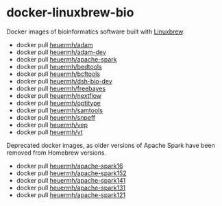 # docker-linuxbrew-bio
Docker images of bioinformatics software built with [Linuxbrew](http://brew.sh/linuxbrew/).

 * docker pull [heuermh/adam](https://github.com/heuermh/docker-linuxbrew-bio/tree/master/adam)
 * docker pull [heuermh/adam-dev](https://github.com/heuermh/docker-linuxbrew-bio/tree/master/adam-dev)
 * docker pull [heuermh/apache-spark](https://github.com/heuermh/docker-linuxbrew-bio/tree/master/apache-spark)
 * docker pull [heuermh/bedtools](https://github.com/heuermh/docker-linuxbrew-bio/tree/master/bedtools)
 * docker pull [heuermh/bcftools](https://github.com/heuermh/docker-linuxbrew-bio/tree/master/bcftools)
 * docker pull [heuermh/dsh-bio-dev](https://github.com/heuermh/docker-linuxbrew-bio/tree/master/dsh-bio-dev)
 * docker pull [heuermh/freebayes](https://github.com/heuermh/docker-linuxbrew-bio/tree/master/freebayes)
 * docker pull [heuermh/nextflow](https://github.com/heuermh/docker-linuxbrew-bio/tree/master/nextflow)
 * docker pull [heuermh/optitype](https://github.com/heuermh/docker-linuxbrew-bio/tree/master/optitype)
 * docker pull [heuermh/samtools](https://github.com/heuermh/docker-linuxbrew-bio/tree/master/samtools)
 * docker pull [heuermh/snpeff](https://github.com/heuermh/docker-linuxbrew-bio/tree/master/snpeff)
 * docker pull [heuermh/vep](https://github.com/heuermh/docker-linuxbrew-bio/tree/master/vep)
 * docker pull [heuermh/vt](https://github.com/heuermh/docker-linuxbrew-bio/tree/master/vt)

Deprecated docker images, as older versions of Apache Spark have been removed from Homebrew versions.

 * docker pull [heuermh/apache-spark16](https://github.com/heuermh/docker-linuxbrew-bio/tree/master/apache-spark16)
 * docker pull [heuermh/apache-spark152](https://github.com/heuermh/docker-linuxbrew-bio/tree/master/apache-spark152)
 * docker pull [heuermh/apache-spark141](https://github.com/heuermh/docker-linuxbrew-bio/tree/master/apache-spark141)
 * docker pull [heuermh/apache-spark131](https://github.com/heuermh/docker-linuxbrew-bio/tree/master/apache-spark131)
 * docker pull [heuermh/apache-spark121](https://github.com/heuermh/docker-linuxbrew-bio/tree/master/apache-spark121)
